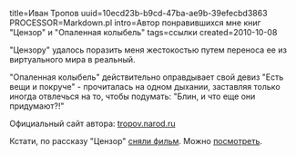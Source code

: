 title=Иван Тропов
uuid=10ecd23b-b9cd-47ba-ae9b-39efecbd3863
PROCESSOR=Markdown.pl
intro=Автор понравившихся мне книг "Цензор" и "Опаленная колыбель"
tags=ссылки
created=2010-10-08


"Цензору" удалось поразить меня жестокостью путем переноса ее из виртуального мира в реальный.

"Опаленная колыбель" действительно оправдывает свой девиз "Есть вещи и покруче" - прочиталась на одном дыхании, заставляя только иногда отвлечься на то, чтобы подумать: "Блин, и что еще они придумают?!"

Официальный сайт автора: [tropov.narod.ru](http://tropov.narod.ru/)

Кстати, по рассказу "Цензор" [сняли фильм](http://www.censor-film.ru/).
Можно [посмотреть](https://www.ivi.tv/watch/145152).
